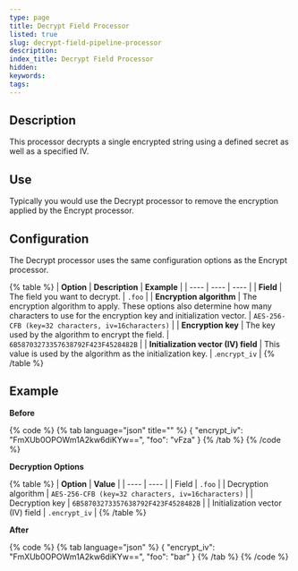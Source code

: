 ```yaml
---
type: page
title: Decrypt Field Processor
listed: true
slug: decrypt-field-pipeline-processor
description: 
index_title: Decrypt Field Processor
hidden: 
keywords: 
tags: 
---
```


## Description

This processor decrypts a single encrypted string using a defined secret as well as a specified IV.

## Use

Typically you would use the Decrypt processor to remove the encryption applied by the Encrypt processor. 

## Configuration

The Decrypt processor uses the same configuration options as the Encrypt processor. 

{% table %}
| **Option** | **Description** | **Example** | 
| ---- | ---- | ---- | 
| **Field** | The field you want to decrypt. | `.foo` | 
| **Encryption algorithm** | The encryption algorithm to apply. These options also determine how many characters to use for the encryption key and initialization vector. | `AES-256-CFB (key=32 characters, iv=16characters)` | 
| **Encryption key** | The key used by the algorithm to encrypt the field. | `6B58703273357638792F423F4528482B` | 
| **Initialization vector (IV) field** | This value is used by the algorithm as the initialization key. | .`encrypt_iv` | 
{% /table %}

## Example

**Before**

{% code %}
{% tab language="json" title="" %}
{
  "encrypt_iv": "FmXUb0OPOWm1A2kw6diKYw==",
  "foo": "vFza"
}
{% /tab %}
{% /code %}

**Decryption Options**

{% table %}
| **Option** | **Value** | 
| ---- | ---- | 
| Field | `.foo` | 
| Decryption algorithm | `AES-256-CFB (key=32 characters, iv=16characters)` | 
| Decryption key | `6B58703273357638792F423F4528482B` | 
| Initialization vector (IV) field | `.encrypt_iv` | 
{% /table %}

**After**

{% code %}
{% tab language="json" %}
{
  "encrypt_iv": "FmXUb0OPOWm1A2kw6diKYw==",
  "foo": "bar"
}
{% /tab %}
{% /code %}